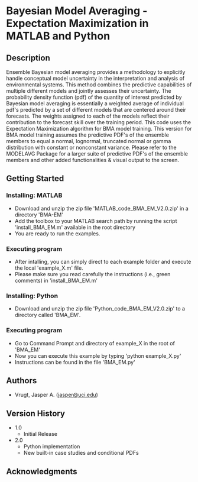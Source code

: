 # Bayesian Model Averaging - Expectation Maximization in MATLAB and Python

## Description

Ensemble Bayesian model averaging provides a methodology to explicitly handle conceptual model uncertainty in the interpretation and analysis of environmental systems. This method combines the predictive capabilities of multiple different models and jointly assesses their uncertainty. The probability density function (pdf) of the quantity of interest predicted by Bayesian model averaging is essentially a weighted average of individual pdf's predicted by a set of different models that are centered around their forecasts. The weights assigned to each of the models reflect their contribution to the forecast skill over the training period. This code uses the Expectation Maximization algorithm for BMA model training. This version for BMA model training assumes the predictive PDF's of the ensemble members to equal a normal, lognormal, truncated normal or gamma distribution with constant or nonconstant variance. Please refer to the MODELAVG Package for a larger suite of predictive PDF's of the ensemble members and other added functionalities & visual output to the screen.

## Getting Started

### Installing: MATLAB

* Download and unzip the zip file 'MATLAB_code_BMA_EM_V2.0.zip' in a directory 'BMA-EM'
* Add the toolbox to your MATLAB search path by running the script 'install_BMA_EM.m' available in the root directory
* You are ready to run the examples.

### Executing program

* After intalling, you can simply direct to each example folder and execute the local 'example_X.m' file.
* Please make sure you read carefully the instructions (i.e., green comments) in 'install_BMA_EM.m'  

### Installing: Python

* Download and unzip the zip file 'Python_code_BMA_EM_V2.0.zip' to a directory called 'BMA_EM'.

### Executing program

* Go to Command Prompt and directory of example_X in the root of 'BMA_EM'
* Now you can execute this example by typing 'python example_X.py'
* Instructions can be found in the file 'BMA_EM.py' 
  
## Authors

* Vrugt, Jasper A. (jasper@uci.edu) 

## Version History

* 1.0
    * Initial Release
* 2.0
    * Python implementation
    * New built-in case studies and conditional PDFs

## Acknowledgments
